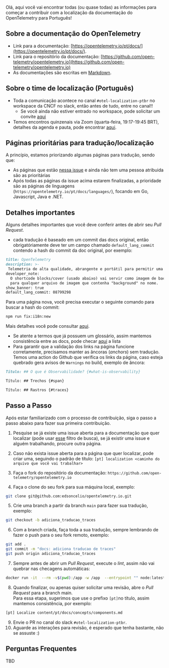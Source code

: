 Olá, aqui você vai encontrar todas (ou quase todas) as informações para começar 
a contribuir com a localização da documentação do OpenTelemetry para Português!

## Sobre a documentação do OpenTelemetry
* Link para a documentação: [https://opentelemetry.io/pt/docs/](https://opentelemetry.io/pt/docs/).
* Link para o repositório da documentação: [https://github.com/open-telemetry/opentelemetry.io](https://github.com/open-telemetry/opentelemetry.io)
* As documentações são escritas em [Markdown](https://www.markdownguide.org/basic-syntax/).

## Sobre o time de localização (Português)
* Toda a comunicação acontece no canal `#otel-localization-ptbr` no workspace da CNCF no slack, então antes de tudo, entre no canal!!
  * Se você ainda não estiver entrado no workspace, pode solicitar um convite [aqui](https://communityinviter.com/apps/cloud-native/cncf)
* Temos encontros quinzenais via Zoom (quarta-feira, 19:17-19:45 BRT), detalhes da agenda e pauta, pode encontrar [aqui](https://docs.google.com/document/d/1W1jJ4OTm53sbOp7CrbNBMvR_2Z8TQRCkwejqD4f21SE/edit).

## Páginas prioritárias para tradução/localização
A princípio, estamos priorizando algumas páginas para tradução, sendo que:
* As páginas que estão [nessa issue](https://github.com/open-telemetry/opentelemetry.io/issues/4922) e ainda não tem uma pessoa atribuida são as prioritárias
* Após todas as páginas da issue acima estarem finalizadas, a prioridade são as páginas de linguagens (`https://opentelemetry.io/pt/docs/languages/`), focando em Go, Javascript, Java e .NET.

## Detalhes importantes
Alguns detalhes importantes que você deve conferir antes de abrir seu *Pull Request*.   
*  cada tradução é baseado em um commit das docs original, então obrigatóriamente deve ter um campo chamado `default_lang_commit` contendo a hash do commit da doc original, por exemplo:
```md
title: OpenTelemetry
description: >-
 Telemetria de alta qualidade, abrangente e portátil para permitir uma observabilidade eficaz
developer_note:
  O shortcode blocks/cover (usado abaixo) vai servir como imagem de background
  para qualquer arquivo de imagem que contenha "background" no nome.
show_banner: true
default_lang_commit: 08799298
```

Para uma página nova, você precisa executar o seguinte comando para buscar a hash do commit:
```bash
npm run fix:i18n:new
```
Mais detalhes você pode consultar [aqui](https://opentelemetry.io/docs/contributing/localization/#track-changes).

* Se atente a termos que já possuem um glossário, assim mantemos consistência entre as docs, pode checar [aqui](https://opentelemetry.io/docs/contributing/style-guide/#opentelemetryio-word-list) a lista
* Para garantir que a validação dos links na página funcione corretamente, precisamos manter as âncoras (_anchors_) sem tradução.   
Temos uma action do Github que verifica os links da página, caso esteja quebrado gera avisos de `Warnings` no build, exemplo de âncora:

```md
Título: ## O que é Observabilidade? {#what-is-observability}

Título: ## Trechos {#span}

Título: ## Rastros {#traces}
```

## Passo a Passo
Após estar familiarizado com o processo de contribuição, siga o passo a passo abaixo para fazer sua primeira contribuição.

1. Pesquise se já existe uma issue aberta para a documentação que quer localizar (pode usar [esse](https://github.com/open-telemetry/opentelemetry.io/issues?q=is%3Aopen+is%3Aissue+label%3Alang%3Apt) filtro de busca), se já existir uma issue e alguém trabalhando, procure outra página.
   
2. Caso não exista issue aberta para a página que quer localizar, pode criar uma, seguindo o padrão de título: `[pt] localization <caminho do arquivo que você vai trabalhar>`
  
3. Faça o fork do repositório da documentação: `https://github.com/open-telemetry/opentelemetry.io`

4. Faça o clone do seu fork para sua máquina local, exemplo:
```bash
git clone git@github.com:edsoncelio/opentelemetry.io.git
```

5. Crie uma branch a partir da branch `main` para fazer sua tradução, exemplo:
```bash
git checkout -b adiciona_traducao_traces
```
   
6. Com a branch criada, faça toda a sua tradução, sempre lembrando de fazer o push para o seu fork remoto, exemplo:
```bash
git add .
git commit -m "docs: adiciona traducao de traces"
git push origin adiciona_traducao_traces
```

7. Sempre antes de abrir um *Pull Request*, execute o *lint*, assim não vai quebrar nas checagens automáticas:
```bash
docker run -it  --rm -v$(pwd):/app -w /app  --entrypoint "" node:latest npx prettier --write .
``` 

8. Quando finalizar, ou apenas quiser solicitar uma revisão, abre o *Pull Request* para a branch main.   
Para essa etapa, sugerimos que use o prefixo `[pt]`no título, assim mantemos consistência, por exemplo:
```bash
[pt] Localize content/pt/docs/concepts/components.md
```

9. Envie o PR no canal do slack `#otel-localization-ptbr`.
10. Aguarde as interações para revisão, é esperado que tenha bastante, não se assuste :) 

## Perguntas Frequentes
TBD
